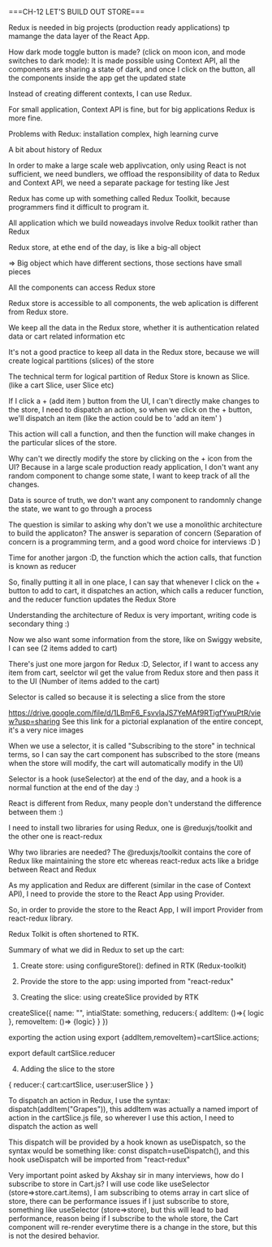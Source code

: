 ===CH-12 LET'S BUILD OUT STORE===

Redux is needed in big projects  (production ready applications) tp mamange the data layer of the React App. 

How dark mode toggle button is made? (click on moon icon, and mode switches to dark mode): It is made possible using Context API, all the components are sharing a state of dark, and once I click on the button, all the components inside the app get the updated state

Instead of creating different contexts, I can use Redux.

For small application, Context API is fine, but for big applications Redux is more fine.

Problems with Redux: installation complex, high learning curve

A bit about history of Redux

In order to make a large scale web applivcation, only using React is not sufficient, we need bundlers, we offload the responsibility of data to Redux and Context API, we need a separate package for testing like Jest


Redux has come up with something called Redux Toolkit, because programmers find it difficult to program it.

All application which we build noweadays involve Redux toolkit rather than Redux

Redux store, at ethe end of the day, is like a big-all object

=> Big object which have different sections, those sections have small pieces

All the components can access Redux store

Redux store is accessible to all components, the web aplication is different from Redux store.

We keep all the data in the Redux store, whether it is authentication related data or cart related information etc

It's not a good practice to keep all data in the Redux store, because we will create logical partitions (slices) of the store

The technical term for logical partition of Redux Store is known as Slice. (like a cart Slice, user Slice etc)

If I click a + (add item ) button from the UI, I can't directly make changes to the store, I need to dispatch an action, so when we click on the + button, we'll dispatch an item (like the action could be to 'add an item' )

This action will call a function, and then the function will make changes in the particular slices of the store.

Why can't we directly modify the store by clicking on the + icon from the UI? Because in a large scale production ready application, I don't want any random component to change some state, I want to keep track of all the changes.

Data is source of truth, we don't want any component to randomnly change the state, we want to go through a process

The question is similar to asking why don't we use a monolithic architecture to build the applicaton? The answer is separation of concern (Separation of concern is a programming term, and a good word choice for interviews :D ) 

Time for another jargon :D, the function which the action calls, that function is known as reducer


So, finally putting it all in one place, I can say that whenever I click on the + button to add to cart, it dispatches an action, which calls a reducer function, and the reducer function updates the Redux Store

Understanding the architecture of Redux is very important, writing code is secondary thing :)

Now we also want some information from the store, like on Swiggy website, I can see (2 items added to cart)

There's just one more jargon for Redux :D, Selector, if I want to access any item from cart, seelctor wil get the value from Redux store and then pass it to the UI (Number of items added to the cart)

Selector is called so because it is selecting a slice from the store

https://drive.google.com/file/d/1LBmF6_FsvvlaJS7YeMAf9RTigfYwuPtR/view?usp=sharing See this link for a pictorial explanation of the entire concept, it's a very nice images


When we use a selector, it is called "Subscribing to the store" in technical terms, so I can say the cart component has subscribed to the store (means when the store will modify, the cart will automatically modify in the UI)

Selector is a hook (useSelector) at the end of the day, and a hook is a normal function at the end of the day :)

React is different from Redux, many people don't understand the difference between them :)

I need to install two libraries for using Redux, one is @reduxjs/toolkit and the other one is react-redux

Why two libraries are needed? The @reduxjs/toolkit contains the core of Redux like maintaining the store etc whereas react-redux acts like a bridge between React and Redux

As my application and Redux are different (similar in the case of Context API), I need to provide the store to the React App using Provider.

So, in order to provide the store to the React App, I will import Provider from react-redux library.

Redux Tolkit is often shortened to RTK.

 Summary of what we did in Redux to set up the cart:

 1. Create store: using configureStore(): defined in RTK (Redux-toolkit)

2. Provide the store to the app: using <Provider store={store} /> imported from "react-redux"

3. Creating the slice: using createSlice provided by RTK

createSlice({
  name: "",
  intialState: something,
  reducers:{
    addItem: ()=>{ logic },
    removeItem: ()=> {logic}
  }
})

exporting the action using export {addItem,removeItem}=cartSlice.actions;

export default cartSlice.reducer

4. Adding the slice to the store

{
  reducer:{
    cart:cartSlice,
    user:userSlice
  }
}

To dispatch an action in Redux, I use the syntax: dispatch(addItem("Grapes")), this addItem was actually a named import of action in the cartSlice.js file, so wherever I use this action, I need to dispatch the action as well

This dispatch will be provided by a hook known as useDispatch, so the syntax would be something like:  const dispatch=useDispatch(), and this hook useDispatch will be imported from "react-redux"


Very important point asked by Akshay sir in many interviews, how do I subscribe to store in Cart.js? I will use code like useSelector (store=>store.cart.items), I am subscribing to otems array in cart slice of store, there can be performance issues if I just subscribe to store, something like useSelector (store=>store), but this will lead to bad performance, reason being if I subscribe to the whole store, the Cart component will re-render everytime there is a change in the store, but this is not the desired behavior.
